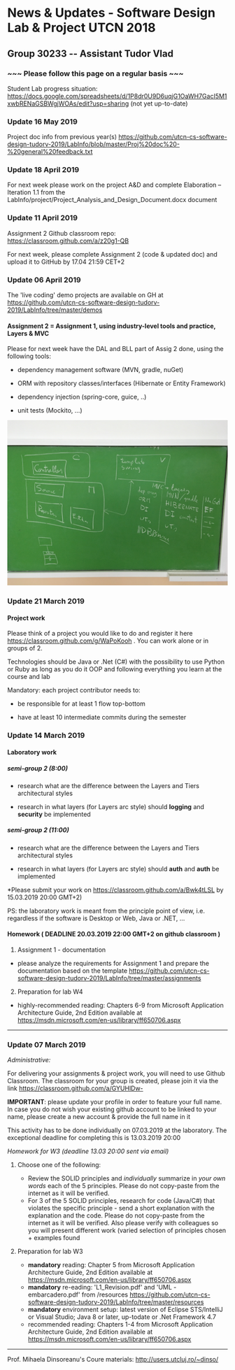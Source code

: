# News & Updates - Software Design Lab & Project UTCN 2018 #
## Group 30233  -- Assistant Tudor Vlad ##

### ~~~ Please follow this page on a regular basis ~~~ ###

Student Lab progress situation: https://docs.google.com/spreadsheets/d/1P8dr0U9D6uqjG1OaWH7GacI5M1xwbRENaGSBWgjWOAs/edit?usp=sharing (not yet up-to-date)

### Update 16 May 2019 ###

Project doc info from previous year(s) https://github.com/utcn-cs-software-design-tudorv-2019/LabInfo/blob/master/Proj%20doc%20-%20general%20feedback.txt

### Update 18 April 2019 ###

For next week please work on the project A&D and complete  Elaboration – Iteration 1.1 from the LabInfo/project/Project_Analysis_and_Design_Document.docx document

### Update 11 April 2019 ###


Assignment 2 Github classroom repo: https://classroom.github.com/a/z20g1-QB

For next week, please complete Assignment 2  (code & updated doc) and upload it to GitHub by 17.04 21:59 CET+2


### Update 06 April 2019 ###

The 'live coding' demo projects are available on GH at https://github.com/utcn-cs-software-design-tudorv-2019/LabInfo/tree/master/demos



#### Assignment 2 = Assignment 1, using industry-level tools and practice, Layers & MVC ####

Please for next week have the DAL and BLL part of Assig 2 done, using the following tools:

- dependency management software (MVN, gradle, nuGet)

- ORM with repository classes/interfaces (Hibernate or Entity Framework)

- dependency injection (spring-core, guice, ..)

- unit tests (Mockito, ...)


![Assig 2 blackboard info](https://github.com/utcn-cs-software-design-tudorv-2019/LabInfo/blob/master/img/IMG_2531.JPG)



### Update 21 March 2019 ###

#### Project work ####

Please think of a project you would like to do and register it here https://classroom.github.com/g/WaPoKooh . You can work alone or in groups of 2. 

Technologies should be Java or .Net (C#) with the possibility to use Python or Ruby as long as you do it OOP and following everything you learn at the course and lab

Mandatory: each project contributor needs to:

- be responsible for at least 1 flow top-bottom 

- have at least 10 intermediate commits during the semester




### Update 14 March 2019 ###

#### Laboratory work 

##### semi-group 2 (8:00)

- research what are the difference between the Layers and Tiers architectural styles

- research in what layers (for Layers arc style) should **logging** and **security** be implemented


##### semi-group 2 (11:00)

- research what are the difference between the Layers and Tiers architectural styles

- research in what layers (for Layers arc style) should **auth** and **auth** be implemented


*Please submit your work on https://classroom.github.com/a/Bwk4tLSL by 15.03.2019 20:00 GMT+2)

PS: the laboratory work is meant from the principle point of view, i.e. regardless if the software is Desktop or Web, Java or .NET, ...


#### Homework ( DEADLINE 20.03.2019 22:00 GMT+2 on github classroom )

1. Assignment 1 - documentation
- please analyze the requirements for Assignment 1 and prepare the documentation based on the template https://github.com/utcn-cs-software-design-tudorv-2019/LabInfo/tree/master/assignments

2. Preparation for lab W4
- highly-recommended reading: Chapters 6-9 from Microsoft Application Architecture Guide, 2nd Edition available at https://msdn.microsoft.com/en-us/library/ff650706.aspx

--------------------------------------

### Update 07 March 2019 ###

*Administrative:*

For delivering your assignments & project work, you will need to use Github Classroom. The classroom for your group is created, please join it via the link https://classroom.github.com/a/GYUHlDw-

**IMPORTANT**: please update your profile in order to feature your full name. In case you do not wish your existing github account to be linked to your name, please create a new account & provide the full name in it 

This activity has to be done individually on 07.03.2019 at the laboratory. The exceptional deadline for completing this is 13.03.2019 20:00  


*Homework for W3 (deadline 13.03 20:00 sent via email)*

1. Choose one of the following:
	- Review the SOLID principles and *individually* summarize in *your own words* each of the 5 principles. Please do not copy-paste from the internet as it will be verified.
	- For 3 of the 5 SOLID principles, research for code (Java/C#) that violates the specific principle - send a short explanation with the explanation and the code. Please do not copy-paste from the internet as it will be verified. Also please verify with colleagues so you will present different work (varied selection of principles chosen + examples found
	
2. Preparation for lab W3
	- **mandatory** reading: Chapter 5 from Microsoft Application Architecture Guide, 2nd Edition available at https://msdn.microsoft.com/en-us/library/ff650706.aspx
	- **mandatory** re-eading: 'L1_Revision.pdf' and 'UML - embarcadero.pdf' from /resources https://github.com/utcn-cs-software-design-tudorv-2019/LabInfo/tree/master/resources
	- **mandatory** environment setup: latest version of Eclipse STS/IntelliJ or Visual Studio; Java 8 or later, up-todate or .Net Framework 4.7
	- recommended reading: Chapters 1-4 from Microsoft Application Architecture Guide, 2nd Edition available at https://msdn.microsoft.com/en-us/library/ff650706.aspx
	
	


	
-----------------------------

Prof. Mihaela Dinsoreanu's Coure materials: http://users.utcluj.ro/~dinso/


